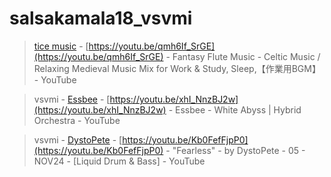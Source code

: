 # salsakamala18_vsvmi
> [tice music](https://m.youtube.com/@ticemusic484) - [https://youtu.be/qmh6If_SrGE](https://youtu.be/qmh6If_SrGE) - Fantasy Flute Music - Celtic Music / Relaxing Medieval Music Mix for Work & Study, Sleep,【作業用BGM】 - YouTube


> vsvmi - [Essbee](https://m.youtube.com/@Essbee1203) - [https://youtu.be/xhI_NnzBJ2w](https://youtu.be/xhI_NnzBJ2w) - Essbee - White Abyss | Hybrid Orchestra - YouTube


> vsvmi - [DystoPete](https://m.youtube.com/@DystoPete) - [https://youtu.be/Kb0FefFjpP0](https://youtu.be/Kb0FefFjpP0) - "Fearless" - by DystoPete - 05 - NOV24 - [Liquid Drum & Bass] - YouTube
